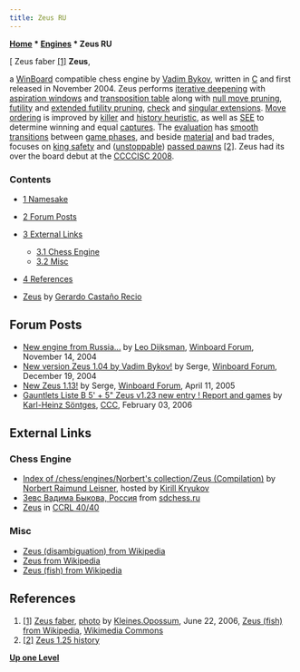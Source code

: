 ```yaml
---
title: Zeus RU
---
```

**[Home](Home "Home") \* [Engines](Engines "Engines") \* Zeus RU**



[ Zeus faber <a id="cite-note-1" href="#cite-ref-1">[1]</a>
**Zeus**,  

a [WinBoard](Chess_Engine_Communication_Protocol "Chess Engine Communication Protocol") compatible chess engine by [Vadim Bykov](Vadim_Bykov "Vadim Bykov"), written in [C](C "C") and first released in November 2004. 
Zeus performs [iterative deepening](Iterative_Deepening "Iterative Deepening") with [aspiration windows](Aspiration_Windows "Aspiration Windows") and [transposition table](Transposition_Table "Transposition Table") along with [null move pruning](Null_Move_Pruning "Null Move Pruning"), [futility](Futility_Pruning "Futility Pruning") and [extended futility pruning](Futility_Pruning#Extendedfutilitypruning "Futility Pruning"), [check](Check_Extensions "Check Extensions") and [singular extensions](Singular_Extensions "Singular Extensions"). 
[Move ordering](Move_Ordering "Move Ordering") is improved by [killer](Killer_Heuristic "Killer Heuristic") and [history heuristic](History_Heuristic "History Heuristic"), as well as [SEE](Static_Exchange_Evaluation "Static Exchange Evaluation") to determine winning and equal [captures](Captures "Captures"). The [evaluation](Evaluation "Evaluation") has [smooth transitions](Tapered_Eval "Tapered Eval") between [game phases](Game_Phases "Game Phases"), and beside [material](Material "Material") and bad trades, focuses on [king safety](King_Safety "King Safety") and ([unstoppable](Unstoppable_Passer "Unstoppable Passer")) [passed pawns](Passed_Pawn "Passed Pawn") <a id="cite-note-2" href="#cite-ref-2">[2]</a>. 
Zeus had its over the board debut at the [CCCCISC 2008](CCCCISC_2008 "CCCCISC 2008"). 



### Contents


* [1 Namesake](#namesake)
* [2 Forum Posts](#forum-posts)
* [3 External Links](#external-links)
	+ [3.1 Chess Engine](#chess-engine)
	+ [3.2 Misc](#misc)
* [4 References](#references)






* [Zeus](Zeus "Zeus") by [Gerardo Castaño Recio](Gerardo_Casta%C3%B1o_Recio "Gerardo Castaño Recio")


## Forum Posts


* [New engine from Russia...](http://www.open-aurec.com/wbforum/viewtopic.php?f=2&t=593&p=2255) by [Leo Dijksman](Leo_Dijksman "Leo Dijksman"), [Winboard Forum](Computer_Chess_Forums "Computer Chess Forums"), November 14, 2004
* [New version Zeus 1.04 by Vadim Bykov!](http://www.open-aurec.com/wbforum/viewtopic.php?f=2&t=1063&p=4783) by Serge, [Winboard Forum](Computer_Chess_Forums "Computer Chess Forums"), December 19, 2004
* [New Zeus 1.13!](http://www.open-aurec.com/wbforum/viewtopic.php?f=2&t=2236&p=10319) by Serge, [Winboard Forum](Computer_Chess_Forums "Computer Chess Forums"), April 11, 2005
* [Gauntlets Liste B 5' + 5" Zeus v1.23 new entry ! Report and games](https://www.stmintz.com/ccc/index.php?id=484333) by [Karl-Heinz Söntges](index.php?title=Karl-Heinz_S%C3%B6ntges&action=edit&redlink=1 "Karl-Heinz Söntges (page does not exist)"), [CCC](CCC "CCC"), February 03, 2006


## External Links


### Chess Engine


* [Index of /chess/engines/Norbert's collection/Zeus (Compilation)](http://kirr.homeunix.org/chess/engines/Norbert%27s%20collection/Zeus%20%28Compilation%29/) by [Norbert Raimund Leisner](Norbert_Raimund_Leisner "Norbert Raimund Leisner"), hosted by [Kirill Kryukov](Kirill_Kryukov "Kirill Kryukov")
* [Зевс Вадима Быкова, Россия](http://sdchess.narod.ru/Zeus.htm) from [sdchess.ru](http://sdchess.narod.ru/)
* [Zeus](https://ccrl.chessdom.com/ccrl/4040/cgi/compare_engines.cgi?family=Zeus&print=Rating+list&print=Results+table&print=LOS+table&print=Ponder+hit+table&print=Eval+difference+table&print=Comopp+gamenum+table&print=Overlap+table&print=Score+with+common+opponents) in [CCRL 40/40](CCRL "CCRL")


### Misc


* [Zeus (disambiguation) from Wikipedia](https://en.wikipedia.org/wiki/Zeus_%28disambiguation%29)
* [Zeus from Wikipedia](https://en.wikipedia.org/wiki/Zeus)
* [Zeus (fish) from Wikipedia](https://en.wikipedia.org/wiki/Zeus_%28fish%29)


## References


1. <a id="cite-ref-1" href="#cite-note-1">[1]</a> [Zeus faber](https://commons.wikimedia.org/wiki/Zeus_faber), [photo](https://commons.wikimedia.org/wiki/File:Zeus.faber_2.jpg) by [Kleines.Opossum](https://de.wikipedia.org/wiki/Benutzer:Kleines.Opossum), June 22, 2006, [Zeus (fish) from Wikipedia](https://en.wikipedia.org/wiki/Zeus_%28fish%29), [Wikimedia Commons](https://en.wikipedia.org/wiki/Wikimedia_Commons)
2. <a id="cite-ref-2" href="#cite-note-2">[2]</a> [Zeus 1.25 history](http://kirr.homeunix.org/chess/engines/Norbert%27s%20collection/Zeus%20%28Compilation%29/v1.25/history)

**[Up one Level](Engines "Engines")**







 
